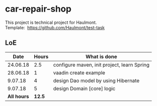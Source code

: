 # car-repair-shop
This project is technical project for Haulmont.<br> 
Template:  https://github.com/Haulmont/test-task 

## LoE
Date         | Hours        | What is done
------------ | -------------| -------------
 24.06.18    | 2.5          | configure maven, init project, learn Spring
 28.06.18    | 1            | vaadin create example    
 9.07.18     | 4            | design Dao model by using Hibernate     
 9.07.18     | 5            | design Domain [core] logic      
<b>All hours<b>|<b>12.5<b>            |      
  
